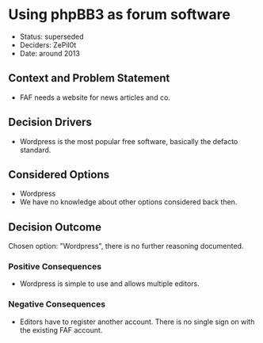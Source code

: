 # Using phpBB3 as forum software

* Status: superseded
* Deciders: ZePil0t
* Date: around 2013

## Context and Problem Statement

* FAF needs a website for news articles and co.

## Decision Drivers <!-- optional -->

* Wordpress is the most popular free software, basically the defacto standard.

## Considered Options

* Wordpress
* We have no knowledge about other options considered back then.

## Decision Outcome

Chosen option: "Wordpress", there is no further reasoning documented.

### Positive Consequences <!-- optional -->

* Wordpress is simple to use and allows multiple editors.

### Negative Consequences <!-- optional -->

* Editors have to register another account. There is no single sign on with the existing FAF account.
